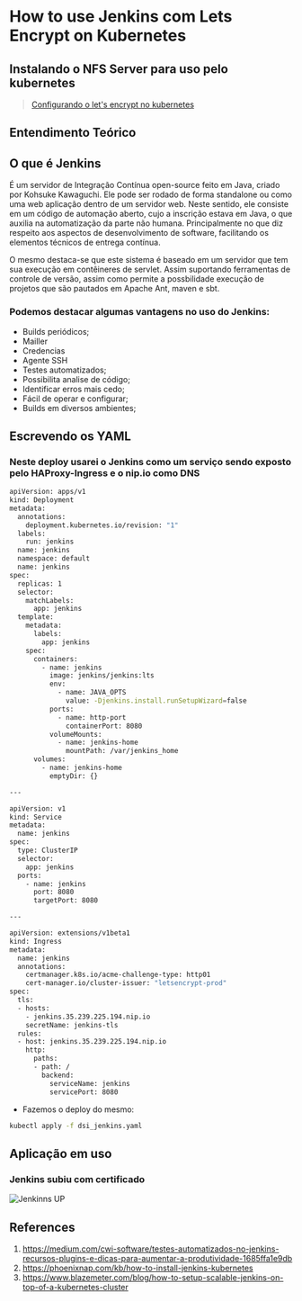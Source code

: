 # How to use Jenkins com Lets Encrypt on Kubernetes

## Instalando o NFS Server para uso pelo kubernetes

> [Configurando o let's encrypt no kubernetes](https://github.com/galenothiago/tutoriais/blob/master/nfs-server.md)

## Entendimento Teórico

## O que é Jenkins

É um servidor de Integração Contínua open-source feito em Java, criado por Kohsuke Kawaguchi.
Ele pode ser rodado de forma standalone ou como uma web aplicação dentro de um servidor web.
Neste sentido, ele consiste em um código de automação aberto, cujo a inscrição estava em Java,
o que auxilia na automatização da parte não humana.
Principalmente no que diz respeito aos aspectos de desenvolvimento de software,
facilitando os elementos técnicos de entrega contínua.

O mesmo destaca-se que este sistema é baseado em um servidor que tem sua execução em contêineres de servlet.
Assim suportando ferramentas de controle de versão,
assim como permite a possbilidade execução de projetos que são pautados em Apache Ant, maven e sbt.

### Podemos destacar algumas vantagens no uso do Jenkins:

* Builds periódicos;
* Mailler
* Credencias
* Agente SSH
* Testes automatizados;
* Possibilita analise de código;
* Identificar erros mais cedo;
* Fácil de operar e configurar;
* Builds em diversos ambientes;

## Escrevendo os YAML

### Neste deploy usarei o Jenkins como um serviço sendo exposto pelo HAProxy-Ingress e o nip.io como DNS

```bash
apiVersion: apps/v1
kind: Deployment
metadata:
  annotations:
    deployment.kubernetes.io/revision: "1"
  labels:
    run: jenkins
  name: jenkins
  namespace: default
  name: jenkins
spec:
  replicas: 1
  selector:
    matchLabels:
      app: jenkins
  template:
    metadata:
      labels:
        app: jenkins
    spec:
      containers:
        - name: jenkins
          image: jenkins/jenkins:lts
          env:
            - name: JAVA_OPTS
              value: -Djenkins.install.runSetupWizard=false
          ports:
            - name: http-port
              containerPort: 8080
          volumeMounts:
            - name: jenkins-home
              mountPath: /var/jenkins_home
      volumes:
        - name: jenkins-home
          emptyDir: {}

---

apiVersion: v1
kind: Service
metadata:
  name: jenkins
spec:
  type: ClusterIP
  selector:
    app: jenkins
  ports:
    - name: jenkins
      port: 8080
      targetPort: 8080

---

apiVersion: extensions/v1beta1
kind: Ingress
metadata:
  name: jenkins
  annotations:
    certmanager.k8s.io/acme-challenge-type: http01
    cert-manager.io/cluster-issuer: "letsencrypt-prod"
spec:
  tls:
  - hosts:
    - jenkins.35.239.225.194.nip.io
    secretName: jenkins-tls
  rules:
  - host: jenkins.35.239.225.194.nip.io
    http:
      paths:
      - path: /
        backend:
          serviceName: jenkins
          servicePort: 8080

```

* Fazemos o deploy do mesmo:

```bash
kubectl apply -f dsi_jenkins.yaml
```

## Aplicação em uso

### Jenkins subiu com certificado

![Jenkinns UP](https://raw.githubusercontent.com/galenothiago/tutoriais/master/images/jenkins.jpeg)

## References

1. <https://medium.com/cwi-software/testes-automatizados-no-jenkins-recursos-plugins-e-dicas-para-aumentar-a-produtividade-1685ffa1e9db>
2. <https://phoenixnap.com/kb/how-to-install-jenkins-kubernetes>
3. <https://www.blazemeter.com/blog/how-to-setup-scalable-jenkins-on-top-of-a-kubernetes-cluster>

